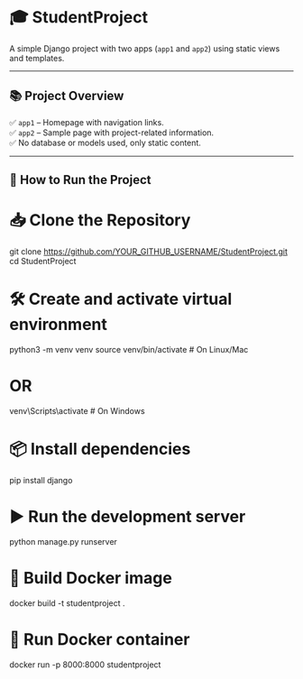 # 🎓 **StudentProject**

A simple Django project with two apps (`app1` and `app2`) using static views and templates.

---

## 📚 **Project Overview**

✅ `app1` – Homepage with navigation links.  
✅ `app2` – Sample page with project-related information.  
✅ No database or models used, only static content.

---

## 🚀 **How to Run the Project**

# 📥 Clone the Repository
git clone https://github.com/YOUR_GITHUB_USERNAME/StudentProject.git
cd StudentProject

# 🛠️ Create and activate virtual environment
python3 -m venv venv
source venv/bin/activate   # On Linux/Mac
# OR
venv\Scripts\activate      # On Windows

# 📦 Install dependencies
pip install django

# ▶️ Run the development server
python manage.py runserver

# 🐳 Build Docker image
docker build -t studentproject .

# 🚢 Run Docker container
docker run -p 8000:8000 studentproject

